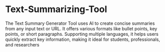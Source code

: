 # Text-Summarizing-Tool
The Text Summary Generator Tool uses AI to create concise summaries from any input text or URL. It offers various formats like bullet points, key points, or short paragraphs. Supporting multiple languages, it helps users quickly extract key information, making it ideal for students, professionals, and researchers
